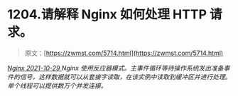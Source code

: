 <!--yml
category: 未分类
date: 0001-01-01 00:00:00
-->

# 1204.请解释 Nginx 如何处理 HTTP 请求。

> 原文：[https://zwmst.com/5714.html](https://zwmst.com/5714.html)

   [ *Nginx* ](https://zwmst.com/nginx)*[ <time datetime="2021-10-30T03:49:25+08:00"> 2021-10-29 </time> ](https://zwmst.com/5714.html)  Nginx 使用反应器模式。主事件循环等待操作系统发出准备事件的信号，这样数据就可以从套接字读取，在该实例中读取到缓冲区并进行处理。单个线程可以提供数万个并发连接。*